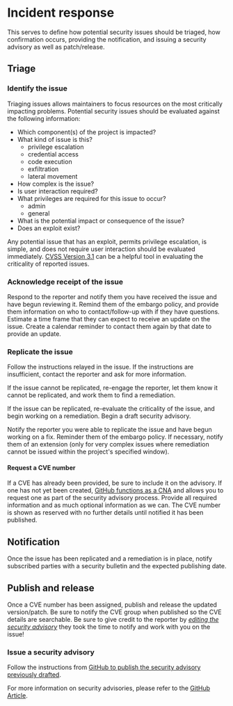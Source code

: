 # Incident response

This serves to define how potential security issues should be triaged, how
confirmation occurs, providing the notification, and issuing a security advisory
as well as patch/release.

## Triage

### Identify the issue

Triaging issues allows maintainers to focus resources on the most critically
impacting problems. Potential security issues should be evaluated against the
following information:

* Which component(s) of the project is impacted?
* What kind of issue is this?
  * privilege escalation
  * credential access
  * code execution
  * exfiltration
  * lateral movement
* How complex is the issue?
* Is user interaction required?
* What privileges are required for this issue to occur?
  * admin
  * general
* What is the potential impact or consequence of the issue?
* Does an exploit exist?

Any potential issue that has an exploit, permits privilege escalation, is
simple, and does not require user interaction should be evaluated immediately.
[CVSS Version 3.1](https://nvd.nist.gov/vuln-metrics/cvss/v3-calculator) can be
a helpful tool in evaluating the criticality of reported issues.

### Acknowledge receipt of the issue

Respond to the reporter and notify them you have received the issue and have
begun reviewing it. Remind them of the embargo policy, and provide them
information on who to contact/follow-up with if they have questions. Estimate a
time frame that they can expect to receive an update on the issue. Create a
calendar reminder to contact them again by that date to provide an update.

### Replicate the issue

Follow the instructions relayed in the issue. If the instructions are
insufficient, contact the reporter and ask for more information.

If the issue cannot be replicated, re-engage the reporter, let them know it
cannot be replicated, and work them to find a remediation.

If the issue can be replicated, re-evaluate the criticality of the issue, and
begin working on a remediation. Begin a draft security advisory.

Notify the reporter you were able to replicate the issue and have begun working
on a fix. Reminder them of the embargo policy. If necessary, notify them of an
extension (only for very complex issues where remediation cannot be issued
within the project's specified window).

#### Request a CVE number

If a CVE has already been provided, be sure to include it on the advisory. If
one has not yet been created, [GitHub functions as a
CNA](https://docs.github.com/en/code-security/security-advisories/about-github-security-advisories#cve-identification-numbers)
and allows you to request one as part of the security advisory process. Provide
all required information and as much optional information as we can. The CVE
number is shown as reserved with no further details until notified it has been
published.

## Notification

Once the issue has been replicated and a remediation is in place, notify
subscribed parties with a security bulletin and the expected publishing date.

## Publish and release

Once a CVE number has been assigned, publish and release the updated
version/patch. Be sure to notify the CVE group when published so the CVE details
are searchable. Be sure to give credit to the reporter by *[editing the security
advisory](https://docs.github.com/en/github/managing-security-vulnerabilities/editing-a-security-advisory#about-credits-for-security-advisories)*
they took the time to notify and work with you on the issue!

### Issue a security advisory

Follow the instructions from [GitHub to publish the security advisory previously
drafted](https://docs.github.com/en/github/managing-security-vulnerabilities/publishing-a-security-advisory).

For more information on security advisories, please refer to the [GitHub
Article](https://docs.github.com/en/code-security/security-advisories/about-github-security-advisories).
